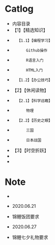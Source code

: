 # Catlog

- 内容目录
- 	【1】【精选知识】
- 		【1.1】【编程学习】
- 			Github操作	
- 			R语言入门
- 			HTML入门
- 		【1.2】【办公技巧】
- 	【2】【休闲读物】
- 		【2.1】【科学远瞻】
- 			物理
- 		【2.2】【历史之眼】
- 			三国
- 			日本战国
- 	【3】【时空折跃】
- 
- 
# Note
- 
- 2020.06.21
- 锦鲤饭团要求

- 2020.06.27
- 锦鲤七夕礼物要求
